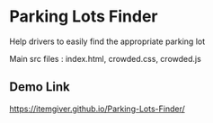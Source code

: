 # Parking Lots Finder
Help drivers to easily find the appropriate parking lot

Main src files : index.html, crowded.css, crowded.js

## Demo Link

https://itemgiver.github.io/Parking-Lots-Finder/
